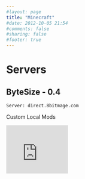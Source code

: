 ```yaml
---
#layout: page
title: "Minecraft"
#date: 2012-10-05 21:54
#comments: false
#sharing: false
#footer: true
---
```

# Servers

## ByteSize - 0.4

	Server: direct.8bitmage.com


Custom Local Mods

<iframe src="https://onedrive.live.com/embed?cid=B96CC0427636CAF9&resid=B96CC0427636CAF9%215263&authkey=AJFFlIdcNDGNLc0" width="165" height="128" frameborder="0" scrolling="no"></iframe>
